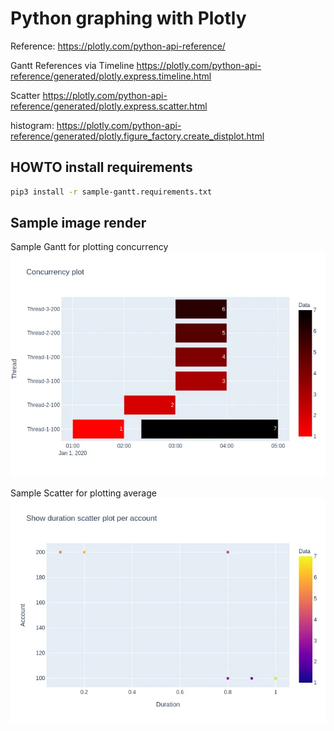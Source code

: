 # Python graphing with Plotly

Reference: https://plotly.com/python-api-reference/

Gantt References via Timeline https://plotly.com/python-api-reference/generated/plotly.express.timeline.html

Scatter https://plotly.com/python-api-reference/generated/plotly.express.scatter.html

histogram: https://plotly.com/python-api-reference/generated/plotly.figure_factory.create_distplot.html

## HOWTO install requirements

```bash
pip3 install -r sample-gantt.requirements.txt
```

## Sample image render
Sample Gantt for plotting concurrency
![Alt text](./.images/gantt.webp)

Sample Scatter for plotting average
![Alt text](./.images/scatter.webp)
